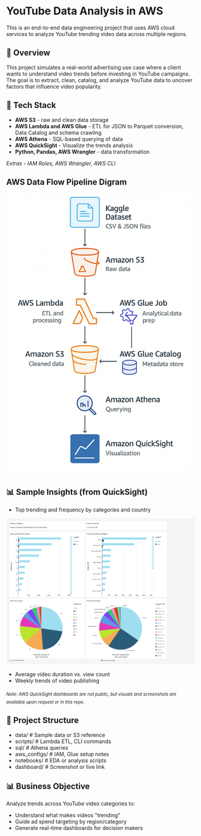 # YouTube Data Analysis in AWS

This is an end-to-end data engineering project that uses AWS cloud services to analyze YouTube trending video data across multiple regions.

## 📌 Overview

This project simulates a real-world advertising use case where a client wants to understand video trends before investing in YouTube campaigns. The goal is to extract, clean, catalog, and analyze YouTube data to uncover factors that influence video popularity.

## 🧰 Tech Stack

- **AWS S3** - raw and clean data storage  
- **AWS Lambda and AWS Glue** - ETL for JSON to Parquet conversion, Data Catalog and schema crawling
- **AWS Athena** - SQL-based querying of data
- **AWS QuickSight** - Visualize the trends analysis
- **Python, Pandas, AWS Wrangler** - data transformation
   
*Extras* - *IAM Roles, AWS Wrangler, AWS CLI*

## AWS Data Flow Pipeline Digram

<img src="images/Data%20Flow%20Diagram.png" alt="AWS Data Flow Diagram" width="500"/>


## 📊 Sample Insights (from QuickSight)

-  Top trending and frequency by categories and country

![YouTube Dashboard](images/quicksight-viz-1.png)

-  Average video duration vs. view count
-  Weekly trends of video publishing


<sub>*Note: AWS QuickSight dashboards are not public, but visuals and screenshots are available upon request or in this repo.*</sub>

## 📁 Project Structure

- data/              # Sample data or S3 reference
- scripts/           # Lambda ETL, CLI commands
- sql/               # Athena queries
- aws_configs/       # IAM, Glue setup notes
- notebooks/         # EDA or analysis scripts
- dashboard/         # Screenshot or live link

## 📊 Business Objective

Analyze trends across YouTube video categories to:
- Understand what makes videos "trending"
- Guide ad spend targeting by region/category
- Generate real-time dashboards for decision makers
